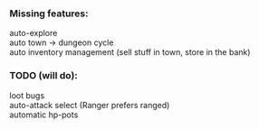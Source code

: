 ### Missing features:
auto-explore  
auto town -> dungeon cycle    
auto inventory management (sell stuff in town, store in the bank)  

### TODO (will do):
loot bugs  
auto-attack select (Ranger prefers ranged)  
automatic hp-pots  



